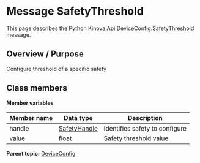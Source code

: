 # Message SafetyThreshold

This page describes the Python Kinova.Api.DeviceConfig.SafetyThreshold message.

## Overview / Purpose

Configure threshold of a specific safety

## Class members

 **Member variables** 

|Member name|Data type|Description|
|-----------|---------|-----------|
|handle| [SafetyHandle](msg_Common_SafetyHandle.md#)|Identifies safety to configure|
|value|float|Safety threshold value|

**Parent topic:** [DeviceConfig](../references/summary_DeviceConfig.md)

